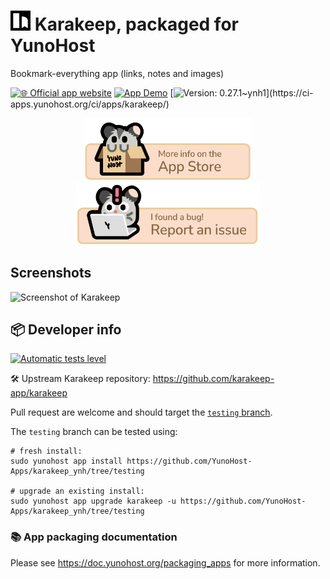 <!--
N.B.: This README was automatically generated by <https://github.com/YunoHost/apps_tools/blob/main/readme_generator>
It shall NOT be edited by hand.
-->

<h1>
  <img src="https://raw.githubusercontent.com/YunoHost/apps/main/logos/karakeep.png" width="32px" alt="Logo of Karakeep">
  Karakeep, packaged for YunoHost
</h1>

Bookmark-everything app (links, notes and images)

[![🌐 Official app website](https://img.shields.io/badge/Official_app_website-darkgreen?style=for-the-badge)](https://karakeep.app/)
[![App Demo](https://img.shields.io/badge/App_Demo-blue?style=for-the-badge)](https://try.karakeep.app/signin)
[![Version: 0.27.1~ynh1](https://img.shields.io/badge/Version-0.27.1~ynh1-rgb(18,138,11)?style=for-the-badge)](https://ci-apps.yunohost.org/ci/apps/karakeep/)

<div align="center">
<a href="https://apps.yunohost.org/app/karakeep"><img height="100px" src="https://github.com/YunoHost/yunohost-artwork/raw/refs/heads/main/badges/neopossum-badges/badge_more_info_on_the_appstore.svg"/></a>
<a href="https://github.com/YunoHost-Apps/karakeep_ynh/issues"><img height="100px" src="https://github.com/YunoHost/yunohost-artwork/raw/refs/heads/main/badges/neopossum-badges/badge_report_an_issue.svg"/></a>
</div>


## Screenshots
![Screenshot of Karakeep](./doc/screenshots/screenshot.png)

## 📦 Developer info

[![Automatic tests level](https://apps.yunohost.org/badge/cilevel/karakeep)](https://ci-apps.yunohost.org/ci/apps/karakeep/)

🛠️ Upstream Karakeep repository: <https://github.com/karakeep-app/karakeep>

Pull request are welcome and should target the [`testing` branch](https://github.com/YunoHost-Apps/karakeep_ynh/tree/testing).

The `testing` branch can be tested using:
```
# fresh install:
sudo yunohost app install https://github.com/YunoHost-Apps/karakeep_ynh/tree/testing

# upgrade an existing install:
sudo yunohost app upgrade karakeep -u https://github.com/YunoHost-Apps/karakeep_ynh/tree/testing
```

### 📚 App packaging documentation

Please see <https://doc.yunohost.org/packaging_apps> for more information.